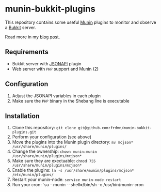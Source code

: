 # munin-bukkit-plugins

This repository contains some useful [Munin](http://munin-monitoring.org/) plugins to monitor and observe a [Bukkit](http://bukkit.org) server.

Read more in my [blog post](http://).

## Requirements

* Bukkit server with [JSONAPI](https://github.com/alecgorge/jsonapi) plugin
* Web server with `PHP` support and Munin (2)

## Configuration

1. Adjust the JSONAPI variables in each plugin
1. Make sure the `PHP` binary in the Shebang line is executable

## Installation

1. Clone this repository: `git clone git@github.com:frdmn/munin-bukkit-plugins.git`
1. Perform your configuration (see above)
1. Move the plugins into the Munin plugin directory: `mv mcjson* /usr/share/munin/plugins/`
1. Change the ownership: `chown munin:munin /usr/share/munin/plugins/mcjson*`
1. Make sure they are exectuable: `chmod 755 /usr/share/munin/plugins/mcjson*`
1. Enable the plugins: `ln -s /usr/share/munin/plugins/mcjson* /etc/munin/plugins/`
1. Restart your munin-node: `service munin-node restart`
1. Run your cron: `su - munin --shell=/bin/sh -c /usr/bin/munin-cron